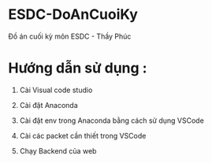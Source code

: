 # ESDC-DoAnCuoiKy
 Đồ án cuối kỳ môn ESDC - Thầy Phúc

# Hướng dẫn sử dụng :

1. Cài Visual code studio

2. Cài đặt Anaconda

3. Cài đặt env trong Anaconda bằng cách sử dụng VSCode

4. Cài các packet cần thiết trong VSCode

5. Chạy Backend của web
